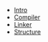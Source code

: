- [Intro](./p1_intro.md)
- [Compiler](./p2_compiler.md)
- [Linker](./p3_linker.md)
- [Structure](./p4_structure.md)